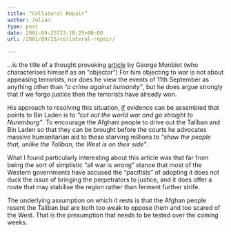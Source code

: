 ```yaml
---
title: “Collateral Repair”
author: Julian
type: post
date: 2001-09-25T23:18:25+00:00
url: /2001/09/25/collateral-repair/

---
```

&#8230;is the title of a thought provoking <a href = "https://www.monbiot.com/dsp\_article.cfm?article\_id=456">article</a> by George Monbiot (who characterises himself as an &#8220;objector&#8221;) For him objecting to war is not about appeasing terrorists, nor does he view the events of 11th September as anything other than _&#8220;a crime against humanity&#8221;_, but he does argue strongly that if we forgo justice then the terrorists have already won.

His approach to resolving this situation, <u>if</u> evidence can be assembled that points to Bin Laden is to _&#8220;cut out the world war and go straight to Nuremburg&#8221;_. To encourage the Afghani people to drive out the Taliban and Bin Laden so that they can be brought before the courts he advocates massive humanitarian aid to these starving millions to _&#8220;show the people that, unlike the Taliban, the West is on their side&#8221;_.

What I found particularly interesting about this article was that far from being the sort of simplistic &#8220;all war is wrong&#8221; stance that most of the Western governments have accused the &#8220;pacifists&#8221; of adopting it does not duck the issue of bringing the perpetrators to justice, and it does offer a route that may stabilise the region rather than ferment further strife.

The underlying assumption on which it rests is that the Afghan people resent the Taliban but are both too weak to oppose them and too scared of the West. That is the presumption that needs to be tested over the coming weeks.